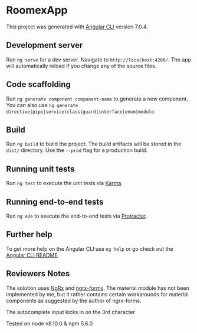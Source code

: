 # RoomexApp

This project was generated with [Angular CLI](https://github.com/angular/angular-cli) version 7.0.4.

## Development server

Run `ng serve` for a dev server. Navigate to `http://localhost:4200/`. The app will automatically reload if you change any of the source files.

## Code scaffolding

Run `ng generate component component-name` to generate a new component. You can also use `ng generate directive|pipe|service|class|guard|interface|enum|module`.

## Build

Run `ng build` to build the project. The build artifacts will be stored in the `dist/` directory. Use the `--prod` flag for a production build.

## Running unit tests

Run `ng test` to execute the unit tests via [Karma](https://karma-runner.github.io).

## Running end-to-end tests

Run `ng e2e` to execute the end-to-end tests via [Protractor](http://www.protractortest.org/).

## Further help

To get more help on the Angular CLI use `ng help` or go check out the [Angular CLI README](https://github.com/angular/angular-cli/blob/master/README.md).

## Reviewers Notes

The solution uses [NgRx](https://github.com/ngrx/platform) and [ngrx-forms](https://github.com/MrWolfZ/ngrx-forms). The material.module has not been implemented by me, but it rather contains certain workarounds for material components as suggested by the author of ngrx-forms.

The autocomplete input kicks in on the 3rd character

Tested on node v8.10.0 & npm 5.6.0